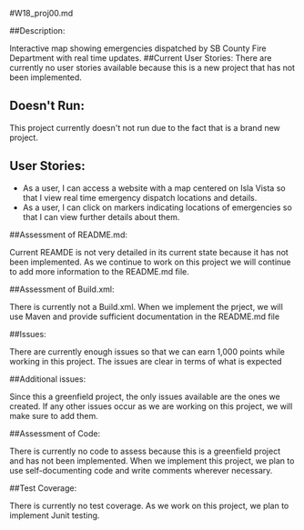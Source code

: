#W18_proj00.md

##Description:

Interactive map showing emergencies dispatched by SB County Fire Department with real time updates.
##Current User Stories:
There are currently no user stories available because this is a new project that has not been implemented.

## Doesn't Run:

This project currently doesn't not run due to the fact that is a brand new project.

## User Stories:
* As a user, I can access a website with a map centered on Isla Vista so that I view real time emergency dispatch locations and details.
* As a user, I can click on markers indicating locations of emergencies so that I can view further details about them.

##Assessment of README.md:

Current REAMDE is not very detailed in its current state because it has not been implemented. As we continue to work on this project we will continue to add more information to the README.md file.

##Assessment of Build.xml:

There is currently not a Build.xml. When we implement the prject, we will use Maven and provide sufficient documentation in the README.md file

##Issues:

There are currently enough issues so that we can earn 1,000 points while working in this project. The issues are clear in terms of what is expected

##Additional issues:

Since this a greenfield project, the only issues available are the ones we created. If any other issues occur as we are working on this project, we will make sure to add them.

##Assessment of Code:

There is currently no code to assess because this is a greenfield project and has not been implemented. When we implement this project, we plan to use self-documenting code and write comments wherever necessary.

##Test Coverage:

There is currently no test coverage. As we work on this project, we plan to implement Junit testing.
